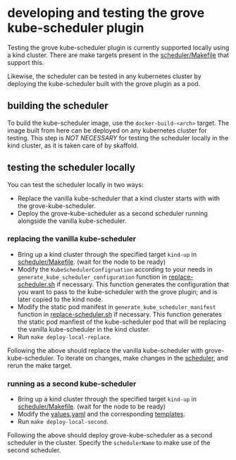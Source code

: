 # developing and testing the grove kube-scheduler plugin

Testing the grove kube-scheduler plugin is currently supported locally using a kind cluster. There are make targets present in the [scheduler/Makefile](../scheduler/Makefile) that support this.

Likewise, the scheduler can be tested in any kubernetes cluster by deploying the kube-scheduler built with the grove plugin as a pod.

## building the scheduler

To build the kube-scheduler image, use the `docker-build-<arch>` target. The image built from here can be deployed on any kubernetes cluster for testing.
This step is *NOT NECESSARY* for testing the scheduler locally in the kind cluster, as it is taken care of by skaffold.

## testing the scheduler locally

You can test the scheduler locally in two ways:
- Replace the vanilla kube-scheduler that a kind cluster starts with with the grove-kube-scheduler.
- Deploy the grove-kube-scheduler as a second scheduler running alongside the vanilla kube-scheduler.

### replacing the vanilla kube-scheduler

- Bring up a kind cluster through the specified target `kind-up` in [scheduler/Makefile](../scheduler/Makefile). (wait for the node to be ready)
- Modify the `KubeSchedulerConfigruation` according to your needs in `generate_kube_scheduler_configuration` function in [replace-scheduler.sh](../scheduler/hack/replace-scheduler.sh) if necessary. This function generates the configuration that you want to pass to the kube-scheduler with the grove plugin; and is later copied to the kind node.
- Modify the static pod manifest in `generate_kube_scheduler_manifest` function in [replace-scheduler.sh](../scheduler/hack/replace-scheduler.sh) if necessary. This function generates the static pod manfiest of the kube-scheduler pod that will be replacing the vanilla kube-scheduler in the kind cluster.
- Run `make deploy-local-replace`.

Following the above should replace the vanilla kube-scheduler with grove-kube-scheduler.
To iterate on changes, make changes in the [scheduler](../scheduler), and rerun the make target.

### running as a second kube-scheduler

- Bring up a kind cluster through the specified target `kind-up` in [scheduler/Makefile](../scheduler/Makefile). (wait for the node to be ready)
- Modify the [values.yaml](../scheduler/charts/values.yaml) and the corresponding [templates](../scheduler/charts/templates).
- Run `make deploy-local-second`.

Following the above should deploy grove-kube-scheduler as a second scheduler in the cluster. Specify the `schedulerName` to make use of the second scheduler.
